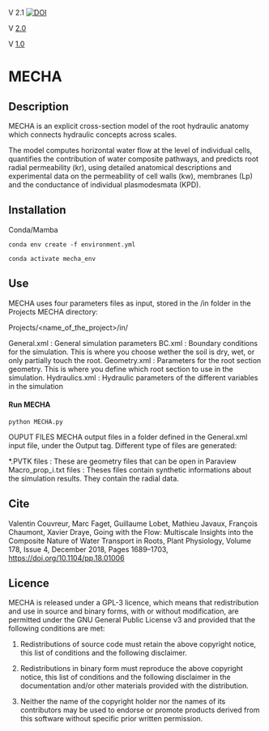 
V 2.1 [![DOI](https://zenodo.org/badge/DOI/10.5281/zenodo.10893083.svg)](https://doi.org/10.5281/zenodo.10893083)

V [2.0](https://github.com/MECHARoot/MECHA/releases/tag/2.0)

V [1.0](https://github.com/MECHARoot/MECHA/releases/tag/1.0)

# MECHA

## Description

MECHA is an explicit cross-section model of the root hydraulic anatomy which connects hydraulic concepts across scales.

The model computes horizontal water flow at the level of individual cells, quantifies the contribution of water composite pathways, and predicts root radial permeability (kr), using detailed anatomical descriptions and experimental data on the permeability of cell walls (kw), membranes (Lp) and the conductance of individual plasmodesmata (KPD).

## Installation

Conda/Mamba

```{bash}
conda env create -f environment.yml

conda activate mecha_env
```

## Use

MECHA uses four parameters files as input, stored in the /in folder in the Projects MECHA directory:

Projects/<name_of_the_project>/in/

General.xml : General simulation parameters
BC.xml : Boundary conditions for the simulation. This is where you choose wether the soil is dry, wet, or only partially touch the root.
Geometry.xml : Parameters for the root section geometry. This is where you define which root section to use in the simulation.
Hydraulics.xml : Hydraulic parameters of the different variables in the simulation

#### Run MECHA
```{bash}
python MECHA.py
```

OUPUT FILES
MECHA output files in a folder defined in the General.xml input file, under the Output tag. Different type of files are generated:

*.PVTK files : These are geometry files that can be open in Paraview
Macro_prop_i.txt files : Theses files contain synthetic informations about the simulation results. They contain the radial data.

## Cite

Valentin Couvreur, Marc Faget, Guillaume Lobet, Mathieu Javaux, François Chaumont, Xavier Draye, Going with the Flow: Multiscale Insights into the Composite Nature of Water Transport in Roots, Plant Physiology, Volume 178, Issue 4, December 2018, Pages 1689–1703, https://doi.org/10.1104/pp.18.01006

## Licence

MECHA is released under a GPL-3 licence, which means that redistribution and use in source and binary forms, with or without modification, are permitted under the GNU General Public License v3 and provided that the following conditions are met:

1. Redistributions of source code must retain the above copyright notice, this list of conditions and the following disclaimer.

2. Redistributions in binary form must reproduce the above copyright notice, this list of conditions and the following disclaimer in the documentation and/or other materials provided with the distribution.

3. Neither the name of the copyright holder nor the names of its contributors may be used to endorse or promote products derived from this software without specific prior written permission.
